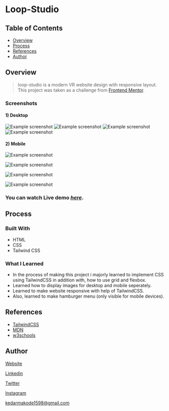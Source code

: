 # Loop-Studio

## Table of Contents
* [Overview](#overview)
* [Process](#process)
* [References](#references)
* [Author](#author)

## Overview
> loop-studio is a modern VR website design with responsive layout. This project was taken as a challenge from [Frontend Mentor](https://www.frontendmentor.io/challenges/loopstudios-landing-page-N88J5Onjw).


### Screenshots
#### 1) Desktop
![Example screenshot](./images/desktop-1.png)
![Example screenshot](./images/desktop-2.png)
![Example screenshot](./images/desktop-3.png)
![Example screenshot](./images/desktop-4.png)

#### 2) Mobile  
![Example screenshot](./images/mobiile-1.png) 

![Example screenshot](./images/mobile-2.png) 

![Example screenshot](./images/mobile-3.png) 

![Example screenshot](./images/mobile-4.png) 

### You can watch Live demo [_here_](https://loop-studio-ochre.vercel.app/).

## Process

### Built With
- HTML
- CSS
- Tailwind CSS

### What I Learned
- In the process of making this project i majorly learned to implement CSS using TailwindCSS in addition with, how to use grid and flexbox. 
- Learned how to display images for desktop and mobile seperately.
- Learned to make website responsive with help of TailwindCSS. 
- Also, learned to make hamburger menu (only visible for mobile devices).

## References
- [TailwindCSS](https://tailwindcss.com/)
- [MDN](https://developer.mozilla.org/en-US/)
- [w3schools](https://www.w3schools.com/)

## Author

[Website](https://kedarmakode.com/)

[Linkedin](https://www.linkedin.com/in/kedar-makode-9833321ab)

[Twitter](https://twitter.com/Kedar__98)

[Instagram]()

kedarmakode1598@gmail.com



